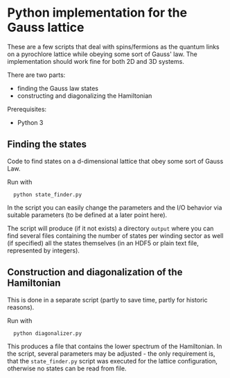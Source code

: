 Python implementation for the Gauss lattice
================================================================================
These are a few scripts that deal with spins/fermions as the quantum links on a
pyrochlore lattice while obeying some sort of Gauss' law. The implementation
should work fine for both 2D and 3D systems.

There are two parts:
 - finding the Gauss law states
 - constructing and diagonalizing the Hamiltonian

Prerequisites:
 - Python 3

 ## Finding the states
Code to find states on a d-dimensional lattice that obey some sort of Gauss Law.

Run with
```
  python state_finder.py
```
In the script you can easily change the parameters and the I/O behavior via suitable parameters (to be defined at a later point here).


The script will produce (if it not exists) a directory `output` where you can find several files containing the number of states per winding sector as well (if specified) all the states themselves (in an HDF5 or plain text file, represented by integers).


## Construction and diagonalization of the Hamiltonian
This is done in a separate script (partly to save time, partly for historic reasons).

Run with
```
  python diagonalizer.py
```
This produces a file that contains the lower spectrum of the Hamiltonian. In the script, several parameters may be adjusted - the only requirement is, that the `state_finder.py` script was executed for the lattice configuration, otherwise no states can be read from file.
